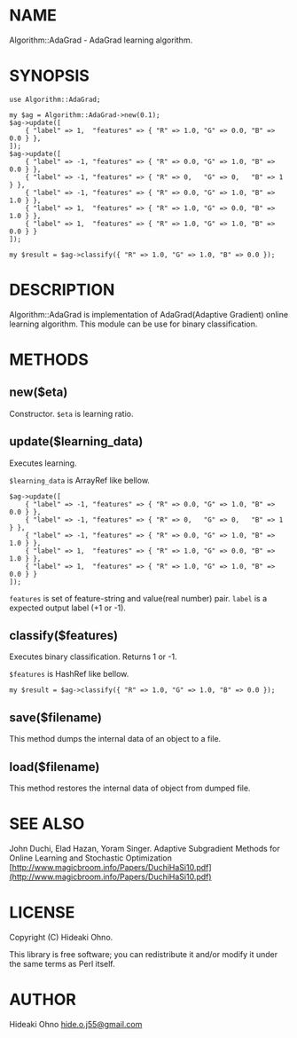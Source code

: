 # NAME

Algorithm::AdaGrad - AdaGrad learning algorithm.

# SYNOPSIS

    use Algorithm::AdaGrad;
    
    my $ag = Algorithm::AdaGrad->new(0.1);
    $ag->update([
        { "label" => 1,  "features" => { "R" => 1.0, "G" => 0.0, "B" => 0.0 } },
    ]);
    $ag->update([
        { "label" => -1, "features" => { "R" => 0.0, "G" => 1.0, "B" => 0.0 } },
        { "label" => -1, "features" => { "R" => 0,   "G" => 0,   "B" => 1 } },
        { "label" => -1, "features" => { "R" => 0.0, "G" => 1.0, "B" => 1.0 } },
        { "label" => 1,  "features" => { "R" => 1.0, "G" => 0.0, "B" => 1.0 } },
        { "label" => 1,  "features" => { "R" => 1.0, "G" => 1.0, "B" => 0.0 } }
    ]);
    
    my $result = $ag->classify({ "R" => 1.0, "G" => 1.0, "B" => 0.0 });
    

# DESCRIPTION

Algorithm::AdaGrad is implementation of AdaGrad(Adaptive Gradient) online learning algorithm. 
This module can be use for binary classification.

# METHODS

## new($eta)

Constructor.
`$eta` is learning ratio.

## update($learning\_data)

Executes learning.

`$learning_data` is ArrayRef like bellow.

    $ag->update([
        { "label" => -1, "features" => { "R" => 0.0, "G" => 1.0, "B" => 0.0 } },
        { "label" => -1, "features" => { "R" => 0,   "G" => 0,   "B" => 1 } },
        { "label" => -1, "features" => { "R" => 0.0, "G" => 1.0, "B" => 1.0 } },
        { "label" => 1,  "features" => { "R" => 1.0, "G" => 0.0, "B" => 1.0 } },
        { "label" => 1,  "features" => { "R" => 1.0, "G" => 1.0, "B" => 0.0 } }
    ]);

`features` is set of feature-string and value(real number) pair.
`label` is a expected output label (+1 or -1).

## classify($features)

Executes binary classification. 
Returns 1 or -1.

`$features` is HashRef like bellow.

    my $result = $ag->classify({ "R" => 1.0, "G" => 1.0, "B" => 0.0 });

## save($filename)

This method dumps the internal data of an object to a file.

## load($filename)

This method restores the internal data of object from dumped file.

# SEE ALSO

John Duchi, Elad Hazan, Yoram Singer. Adaptive Subgradient Methods for Online Learning and Stochastic Optimization [http://www.magicbroom.info/Papers/DuchiHaSi10.pdf](http://www.magicbroom.info/Papers/DuchiHaSi10.pdf)

# LICENSE

Copyright (C) Hideaki Ohno.

This library is free software; you can redistribute it and/or modify
it under the same terms as Perl itself.

# AUTHOR

Hideaki Ohno <hide.o.j55@gmail.com>
